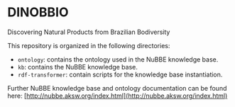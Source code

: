 # DINOBBIO
Discovering Natural Products from Brazilian Bodiversity


This repository is organized in the following directories:

* ``ontology``: contains the ontology used in the NuBBE knowledge base.
* ``kb``: contains the NuBBE knowledge base.
* ``rdf-transformer``: contain scripts for the knowledge base instantiation.

Further NuBBE knowledge base and ontology documentation can be found here: [http://nubbe.aksw.org/index.html](http://nubbe.aksw.org/index.html)
